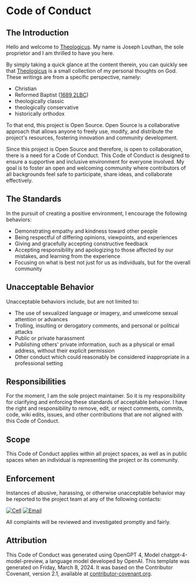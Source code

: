 # Code of Conduct

## The Introduction

Hello and welcome to [Theologicus](https://theologic.us/). My name is Joseph Louthan, the sole proprietor and I am thrilled to have you here.

By simply taking a quick glance at the content therein, you can quickly see that [Theologicus](https://theologic.us/) is a small collection of my personal thoughts on God. These writings are from a specific perspective, namely:

- Christian
- Reformed Baptist ([1689 2LBC](https://theologic.us/confession-1689/))
- theologically classic
- theologically conservative
- historically orthodox

To that end, this project is Open Source. Open Source is a collaborative approach that allows anyone to freely use, modify, and distribute the project's resources, fostering innovation and community development.

Since this project is Open Source and therefore, is open to collaboration, there is a need for a Code of Conduct. This Code of Conduct is designed to ensure a supportive and inclusive environment for everyone involved. My goal is to foster an open and welcoming community where contributors of all backgrounds feel safe to participate, share ideas, and collaborate effectively.

## The Standards

In the pursuit of creating a positive environment, I encourage the following behaviors:

- Demonstrating empathy and kindness toward other people
- Being respectful of differing opinions, viewpoints, and experiences
- Giving and gracefully accepting constructive feedback
- Accepting responsibility and apologizing to those affected by our mistakes, and learning from the experience
- Focusing on what is best not just for us as individuals, but for the overall community

## Unacceptable Behavior

Unacceptable behaviors include, but are not limited to:

- The use of sexualized language or imagery, and unwelcome sexual attention or advances
- Trolling, insulting or derogatory comments, and personal or political attacks
- Public or private harassment
- Publishing others' private information, such as a physical or email address, without their explicit permission
- Other conduct which could reasonably be considered inappropriate in a professional setting

## Responsibilities

For the moment, I am the sole project maintainer. So it is my responsibility for clarifying and enforcing these standards of acceptable behavior. I have the right and responsibility to remove, edit, or reject comments, commits, code, wiki edits, issues, and other contributions that are not aligned with this Code of Conduct.

## Scope

This Code of Conduct applies within all project spaces, as well as in public spaces when an individual is representing the project or its community.

## Enforcement

Instances of abusive, harassing, or otherwise unacceptable behavior may be reported to the project team at any of the following contacts:

[![Cell](https://img.shields.io/badge/SMS-joseph-437790?style=for-the-badge&logo=Apple)](sms:8177071486) [![Email](https://img.shields.io/badge/Email-joseph-success?style=for-the-badge&logo=Minutemailer)](mailto:joe@theologic.us)

All complaints will be reviewed and investigated promptly and fairly.

## Attribution

This Code of Conduct was generated using OpenGPT 4, Model chatgpt-4-model-preview, a language model developed by OpenAI. This template was generated on Friday, March 8, 2024. It was based on the Contributor Covenant, version 2.1, available at [contributor-covenant.org](https://www.contributor-covenant.org/version/2/1/code_of_conduct/).
